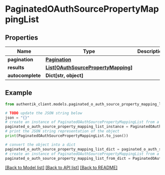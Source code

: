 # PaginatedOAuthSourcePropertyMappingList


## Properties

Name | Type | Description | Notes
------------ | ------------- | ------------- | -------------
**pagination** | [**Pagination**](Pagination.md) |  | 
**results** | [**List[OAuthSourcePropertyMapping]**](OAuthSourcePropertyMapping.md) |  | 
**autocomplete** | **Dict[str, object]** |  | 

## Example

```python
from authentik_client.models.paginated_o_auth_source_property_mapping_list import PaginatedOAuthSourcePropertyMappingList

# TODO update the JSON string below
json = "{}"
# create an instance of PaginatedOAuthSourcePropertyMappingList from a JSON string
paginated_o_auth_source_property_mapping_list_instance = PaginatedOAuthSourcePropertyMappingList.from_json(json)
# print the JSON string representation of the object
print(PaginatedOAuthSourcePropertyMappingList.to_json())

# convert the object into a dict
paginated_o_auth_source_property_mapping_list_dict = paginated_o_auth_source_property_mapping_list_instance.to_dict()
# create an instance of PaginatedOAuthSourcePropertyMappingList from a dict
paginated_o_auth_source_property_mapping_list_from_dict = PaginatedOAuthSourcePropertyMappingList.from_dict(paginated_o_auth_source_property_mapping_list_dict)
```
[[Back to Model list]](../README.md#documentation-for-models) [[Back to API list]](../README.md#documentation-for-api-endpoints) [[Back to README]](../README.md)


